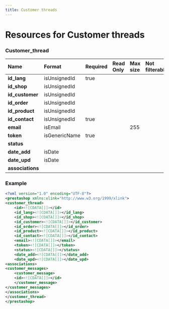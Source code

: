 ```yaml
---
title: Customer threads
---
```


# Resources for Customer threads

### Customer_thread

|       Name       |    Format     | Required | Read Only | Max size | Not filterable | Description |
| :--------------- | :------------ | :------- | :-------- | :------- | :------------- | :---------- |
| **id_lang**      | isUnsignedId  | true     |           |          |                |             |
| **id_shop**      | isUnsignedId  |          |           |          |                |             |
| **id_customer**  | isUnsignedId  |          |           |          |                |             |
| **id_order**     | isUnsignedId  |          |           |          |                |             |
| **id_product**   | isUnsignedId  |          |           |          |                |             |
| **id_contact**   | isUnsignedId  | true     |           |          |                |             |
| **email**        | isEmail       |          |           | 255      |                |             |
| **token**        | isGenericName | true     |           |          |                |             |
| **status**       |               |          |           |          |                |             |
| **date_add**     | isDate        |          |           |          |                |             |
| **date_upd**     | isDate        |          |           |          |                |             |
| **associations** |               |          |           |          |                |             |


### Example

```xml
<?xml version="1.0" encoding="UTF-8"?>
<prestashop xmlns:xlink="http://www.w3.org/1999/xlink">
<customer_thread>
	<id><![CDATA[]]></id>
	<id_lang><![CDATA[]]></id_lang>
	<id_shop><![CDATA[]]></id_shop>
	<id_customer><![CDATA[]]></id_customer>
	<id_order><![CDATA[]]></id_order>
	<id_product><![CDATA[]]></id_product>
	<id_contact><![CDATA[]]></id_contact>
	<email><![CDATA[]]></email>
	<token><![CDATA[]]></token>
	<status><![CDATA[]]></status>
	<date_add><![CDATA[]]></date_add>
	<date_upd><![CDATA[]]></date_upd>
<associations>
<customer_messages>
	<customer_message>
	<id><![CDATA[]]></id>
	</customer_message>
</customer_messages>
</associations>
</customer_thread>
</prestashop>

```

